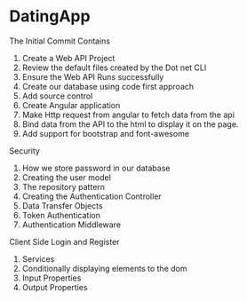 # DatingApp
The Initial Commit Contains
1. Create a Web API Project
2. Review the default files created by the Dot net CLI
3. Ensure the Web API Runs successfully
4. Create our database using code first approach
5. Add source control
6. Create Angular application
7. Make Http request from angular to fetch data from the api
8. Bind data from the API to the html to display it on the page.
9. Add support for bootstrap and font-awesome

Security
1. How we store password in our database
2. Creating the user model
3. The repository pattern
4. Creating the Authentication Controller
5. Data Transfer Objects
6. Token Authentication
7. Authentication Middleware

Client Side Login and Register
1. Services
2. Conditionally displaying elements to the dom
3. Input Properties
4. Output Properties
  
